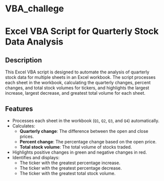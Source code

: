# VBA_challege

# Excel VBA Script for Quarterly Stock Data Analysis

## Description

This Excel VBA script is designed to automate the analysis of quarterly stock data for multiple sheets in an Excel workbook. The script processes each sheet in the workbook, calculating the quarterly changes, percent changes, and total stock volumes for tickers, and highlights the largest increase, largest decrease, and greatest total volume for each sheet.

## Features

- Processes each sheet in the workbook (`Q1`, `Q2`, `Q3`, and `Q4`) automatically.
- Calculates:
  - **Quarterly change**: The difference between the open and close prices.
  - **Percent change**: The percentage change based on the open price.
  - **Total stock volume**: The total volume of stocks traded.
- Highlights positive changes in green and negative changes in red.
- Identifies and displays:
  - The ticker with the greatest percentage increase.
  - The ticker with the greatest percentage decrease.
  - The ticker with the greatest total stock volume.
